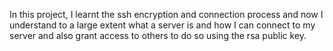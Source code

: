 In this project, I learnt the ssh encryption and connection process and now I understand to a large extent what a server is and how I can connect to my server and also grant access to others to do so using the rsa public key.
